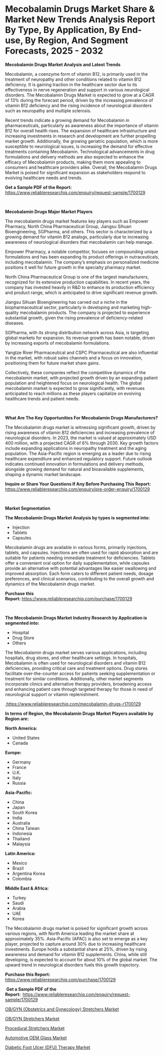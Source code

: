 <p><h1>Mecobalamin Drugs Market Share & Market New Trends Analysis Report By Type, By Application, By End-use, By Region, And Segment Forecasts, 2025 - 2032</h1></p><p><strong>Mecobalamin Drugs Market Analysis and Latest Trends</strong></p>
<p><p>Mecobalamin, a coenzyme form of vitamin B12, is primarily used in the treatment of neuropathy and other conditions related to vitamin B12 deficiency. It is gaining traction in the healthcare sector due to its effectiveness in nerve regeneration and support in various neurological disorders. The Mecobalamin Drugs Market is expected to grow at a CAGR of 13% during the forecast period, driven by the increasing prevalence of vitamin B12 deficiency and the rising incidence of neurological disorders such as neuropathy and multiple sclerosis.</p><p>Recent trends indicate a growing demand for Mecobalamin in pharmaceuticals, particularly as awareness about the importance of vitamin B12 for overall health rises. The expansion of healthcare infrastructure and increasing investments in research and development are further propelling market growth. Additionally, the growing geriatric population, which is more susceptible to neurological issues, is increasing the demand for effective treatments containing Mecobalamin. Technological advancements in drug formulations and delivery methods are also expected to enhance the efficacy of Mecobalamin products, making them more appealing to consumers and healthcare providers alike. Overall, the Mecobalamin Drugs Market is poised for significant expansion as stakeholders respond to evolving healthcare needs and trends.</p></p>
<p><strong>Get a Sample PDF of the Report:&nbsp;</strong> <a href="https://www.reliableresearchiq.com/enquiry/request-sample/1700129?utm_campaign=1896&utm_medium=2&utm_source=Github&utm_content=ia&utm_term=09012025&utm_id=mecobalamin-drugs">https://www.reliableresearchiq.com/enquiry/request-sample/1700129</a></p>
<p>&nbsp;</p>
<p><strong>Mecobalamin Drugs Major Market Players</strong></p>
<p><p>The mecobalamin drugs market features key players such as Empower Pharmacy, North China Pharmaceutical Group, Jiangsu Sihuan Bioengineering, SGPharma, and others. This sector is characterized by a growing demand for vitamin B12 analogs, particularly due to increasing awareness of neurological disorders that mecobalamin can help manage.</p><p>Empower Pharmacy, a notable competitor, focuses on compounding unique formulations and has been expanding its product offerings in nutraceuticals, including mecobalamin. The company’s emphasis on personalized medicine positions it well for future growth in the specialty pharmacy market.</p><p>North China Pharmaceutical Group is one of the largest manufacturers, recognized for its extensive production capabilities. In recent years, the company has invested heavily in R&D to enhance its production efficiency and product range, which is anticipated to drive significant revenue growth. </p><p>Jiangsu Sihuan Bioengineering has carved out a niche in the biopharmaceutical sector, particularly in developing and marketing high-quality mecobalamin products. The company is projected to experience substantial growth, given the rising prevalence of deficiency-related diseases.</p><p>SGPharma, with its strong distribution network across Asia, is targeting global markets for expansion. Its revenue growth has been notable, driven by increasing exports of mecobalamin formulations.</p><p>Yangtze River Pharmaceutical and CSPC Pharmaceutical are also influential in the market, with robust sales channels and a focus on innovation, positioning them for future market share gains.</p><p>Collectively, these companies reflect the competitive dynamics of the mecobalamin market, with projected growth driven by an expanding patient population and heightened focus on neurological health. The global mecobalamin market is expected to grow significantly, with revenues anticipated to reach millions as these players capitalize on evolving healthcare trends and patient needs.</p></p>
<p>&nbsp;</p>
<p><strong>What Are The Key Opportunities For Mecobalamin Drugs Manufacturers?</strong></p>
<p><p>The Mecobalamin drugs market is witnessing significant growth, driven by rising awareness of vitamin B12 deficiencies and increasing prevalence of neurological disorders. In 2023, the market is valued at approximately USD 400 million, with a projected CAGR of 6% through 2030. Key growth factors include expanding applications in neuropathy treatment and the aging population. The Asia-Pacific region is emerging as a leader due to rising healthcare expenditure and enhanced regulatory support. Future outlook indicates continued innovation in formulations and delivery methods, alongside growing demand for natural and bioavailable supplements, shaping a dynamic market landscape.</p></p>
<p><strong>Inquire or Share Your Questions If Any Before Purchasing This Report:</strong> <a href="https://www.reliableresearchiq.com/enquiry/pre-order-enquiry/1700129?utm_campaign=1896&utm_medium=2&utm_source=Github&utm_content=ia&utm_term=09012025&utm_id=mecobalamin-drugs">https://www.reliableresearchiq.com/enquiry/pre-order-enquiry/1700129</a></p>
<p>&nbsp;</p>
<p><strong>Market Segmentation</strong></p>
<p><strong>The Mecobalamin Drugs Market Analysis by types is segmented into:</strong></p>
<p><ul><li>Injection</li><li>Tablets</li><li>Capsules</li></ul></p>
<p><p>Mecobalamin drugs are available in various forms, primarily injections, tablets, and capsules. Injections are often used for rapid absorption and are suitable for patients needing immediate treatment for deficiencies. Tablets offer a convenient oral option for daily supplementation, while capsules provide an alternative with potential advantages like easier swallowing and improved absorption. Each form caters to different patient needs, dosage preferences, and clinical scenarios, contributing to the overall growth and dynamics of the Mecobalamin drugs market.</p></p>
<p><strong>Purchase this Report:&nbsp;</strong><a href="https://www.reliableresearchiq.com/purchase/1700129?utm_campaign=1896&utm_medium=2&utm_source=Github&utm_content=ia&utm_term=09012025&utm_id=mecobalamin-drugs">https://www.reliableresearchiq.com/purchase/1700129</a></p>
<p>&nbsp;</p>
<p><strong>The Mecobalamin Drugs Market Industry Research by Application is segmented into:</strong></p>
<p><ul><li>Hospital</li><li>Drug Store</li><li>Others</li></ul></p>
<p><p>The Mecobalamin drugs market serves various applications, including hospitals, drug stores, and other healthcare settings. In hospitals, Mecobalamin is often used for neurological disorders and vitamin B12 deficiencies, providing critical care and treatment options. Drug stores facilitate over-the-counter access for patients seeking supplementation or treatment for similar conditions. Additionally, other market segments incorporate clinics and alternative therapy providers, broadening access and enhancing patient care through targeted therapy for those in need of neurological support or vitamin replenishment.</p></p>
<p><a href="https://www.reliableresearchiq.com/mecobalamin-drugs-r1700129?utm_campaign=1896&utm_medium=2&utm_source=Github&utm_content=ia&utm_term=09012025&utm_id=mecobalamin-drugs">&nbsp;https://www.reliableresearchiq.com/mecobalamin-drugs-r1700129</a></p>
<p><strong>In terms of Region, the Mecobalamin Drugs Market Players available by Region are:</strong></p>
<p>
    <p> <strong> North America: </strong>
        <ul>
            <li>United States</li>
            <li>Canada</li>
        </ul>
        </p> 
    <p> <strong> Europe: </strong>
        <ul>
            <li>Germany</li>
            <li>France</li>
            <li>U.K.</li>
            <li>Italy</li>
            <li>Russia</li>
        </ul>
        </p> 
    <p> <strong> Asia-Pacific: </strong>
        <ul>
            <li>China</li>
            <li>Japan</li>
            <li>South Korea</li>
            <li>India</li>
            <li>Australia</li>
            <li>China Taiwan</li>
            <li>Indonesia</li>
            <li>Thailand</li>
            <li>Malaysia</li>
        </ul>
        </p> 
    <p> <strong> Latin America: </strong>
        <ul>
            <li>Mexico</li>
            <li>Brazil</li>
            <li>Argentina Korea</li>
            <li>Colombia</li>
        </ul>
        </p> 
    <p> <strong> Middle East & Africa: </strong>
        <ul>
            <li>Turkey</li>
            <li>Saudi</li>
            <li>Arabia</li>
            <li>UAE</li>
            <li>Korea</li>
        </ul>
    </p>
    </p>
<p><p>The Mecobalamin drugs market is poised for significant growth across various regions, with North America leading the market share at approximately 35%. Asia-Pacific (APAC) is also set to emerge as a key player, projected to capture around 30% due to increasing healthcare investments. Europe holds a substantial share at 25%, driven by rising awareness and demand for vitamin B12 supplements. China, while still developing, is expected to account for about 10% of the global market. The upward trend in neurological disorders fuels this growth trajectory.</p></p>
<p><strong>Purchase this Report: </strong><a href="https://www.reliableresearchiq.com/purchase/1700129?utm_campaign=1896&utm_medium=2&utm_source=Github&utm_content=ia&utm_term=09012025&utm_id=mecobalamin-drugs">https://www.reliableresearchiq.com/purchase/1700129</a></p>
<p>&nbsp;<strong>Get a Sample PDF of the Report:&nbsp;&nbsp;</strong><a href="https://www.reliableresearchiq.com/enquiry/request-sample/1700129?utm_campaign=1896&utm_medium=2&utm_source=Github&utm_content=ia&utm_term=09012025&utm_id=mecobalamin-drugs">https://www.reliableresearchiq.com/enquiry/request-sample/1700129</a></p>
<p><strong></strong></p>
<p><p><a href="https://www.linkedin.com/pulse/growth-insights-obgyn-obstetrics-gynecology-stretchers-epz3f?utm_campaign=1896&utm_medium=2&utm_source=Github&utm_content=ia&utm_term=09012025&utm_id=mecobalamin-drugs">OB/GYN (Obstetrics and Gynecology) Stretchers Market</a></p><p><a href="https://www.linkedin.com/pulse/obgyn-stretchers-market-growth-forecast-104-cagr-from-2025-i5gdf?utm_campaign=1896&utm_medium=2&utm_source=Github&utm_content=ia&utm_term=09012025&utm_id=mecobalamin-drugs">OB/GYN Stretchers Market</a></p><p><a href="https://www.linkedin.com/pulse/procedural-stretchers-industry-trends-comprehensive-market-djocf?utm_campaign=1896&utm_medium=2&utm_source=Github&utm_content=ia&utm_term=09012025&utm_id=mecobalamin-drugs">Procedural Stretchers Market</a></p><p><a href="https://www.linkedin.com/pulse/in-depth-analysis-global-automotive-oem-glass-market-scope-fimqf?utm_campaign=1896&utm_medium=2&utm_source=Github&utm_content=ia&utm_term=09012025&utm_id=mecobalamin-drugs">Automotive OEM Glass Market</a></p><p><a href="https://www.linkedin.com/pulse/market-growth-revenue-projections-diabetic-foot-ulcer-dfu-2p1pf?utm_campaign=1896&utm_medium=2&utm_source=Github&utm_content=ia&utm_term=09012025&utm_id=mecobalamin-drugs">Diabetic Foot Ulcer (DFU) Therapy Market</a></p></p>